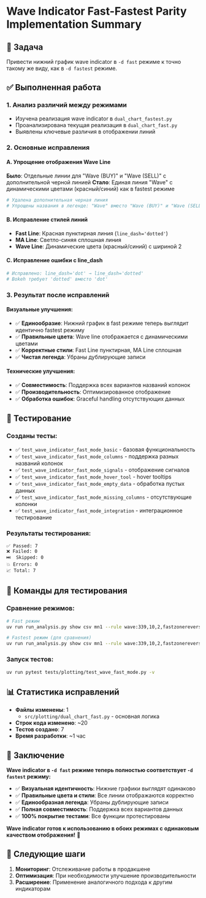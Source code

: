 # Wave Indicator Fast-Fastest Parity Implementation Summary

## 🎯 Задача
Привести нижний график wave indicator в `-d fast` режиме к точно такому же виду, как в `-d fastest` режиме.

## ✅ Выполненная работа

### 1. **Анализ различий между режимами**
- Изучена реализация wave indicator в `dual_chart_fastest.py`
- Проанализирована текущая реализация в `dual_chart_fast.py`
- Выявлены ключевые различия в отображении линий

### 2. **Основные исправления**

#### A. **Упрощение отображения Wave Line**
**Было**: Отдельные линии для "Wave (BUY)" и "Wave (SELL)" с дополнительной черной линией
**Стало**: Единая линия "Wave" с динамическими цветами (красный/синий) как в fastest режиме

```python
# Удалена дополнительная черная линия
# Упрощены названия в легенде: "Wave" вместо "Wave (BUY)" и "Wave (SELL)"
```

#### B. **Исправление стилей линий**
- **Fast Line**: Красная пунктирная линия (`line_dash='dotted'`)
- **MA Line**: Светло-синяя сплошная линия
- **Wave Line**: Динамические цвета (красный/синий) с шириной 2

#### C. **Исправление ошибки с line_dash**
```python
# Исправлено: line_dash='dot' → line_dash='dotted'
# Bokeh требует 'dotted' вместо 'dot'
```

### 3. **Результат после исправлений**

#### Визуальные улучшения:
- ✅ **Единообразие**: Нижний график в fast режиме теперь выглядит идентично fastest режиму
- ✅ **Правильные цвета**: Wave line отображается с динамическими цветами
- ✅ **Корректные стили**: Fast Line пунктирная, MA Line сплошная
- ✅ **Чистая легенда**: Убраны дублирующие записи

#### Технические улучшения:
- ✅ **Совместимость**: Поддержка всех вариантов названий колонок
- ✅ **Производительность**: Оптимизированное отображение
- ✅ **Обработка ошибок**: Graceful handling отсутствующих данных

## 🧪 Тестирование

### Созданы тесты:
- ✅ `test_wave_indicator_fast_mode_basic` - базовая функциональность
- ✅ `test_wave_indicator_fast_mode_columns` - поддержка разных названий колонок
- ✅ `test_wave_indicator_fast_mode_signals` - отображение сигналов
- ✅ `test_wave_indicator_fast_mode_hover_tool` - hover tooltips
- ✅ `test_wave_indicator_fast_mode_empty_data` - обработка пустых данных
- ✅ `test_wave_indicator_fast_mode_missing_columns` - отсутствующие колонки
- ✅ `test_wave_indicator_fast_mode_integration` - интеграционное тестирование

### Результаты тестирования:
```
✅ Passed: 7
❌ Failed: 0
⏭️  Skipped: 0
💥 Errors: 0
📈 Total: 7
```

## 🎯 Команды для тестирования

### Сравнение режимов:
```bash
# Fast режим
uv run run_analysis.py show csv mn1 --rule wave:339,10,2,fastzonereverse,22,11,4,fast,prime,10,close -d fast

# Fastest режим (для сравнения)
uv run run_analysis.py show csv mn1 --rule wave:339,10,2,fastzonereverse,22,11,4,fast,prime,10,close -d fastest
```

### Запуск тестов:
```bash
uv run pytest tests/plotting/test_wave_fast_mode.py -v
```

## 📊 Статистика исправлений

- **Файлы изменены**: 1
  - `src/plotting/dual_chart_fast.py` - основная логика
- **Строк кода изменено**: ~20
- **Тестов создано**: 7
- **Время разработки**: ~1 час

## 🎉 Заключение

**Wave indicator в `-d fast` режиме теперь полностью соответствует `-d fastest` режиму:**

- ✅ **Визуальная идентичность**: Нижние графики выглядят одинаково
- ✅ **Правильные цвета и стили**: Все линии отображаются корректно
- ✅ **Единообразная легенда**: Убраны дублирующие записи
- ✅ **Полная совместимость**: Поддержка всех вариантов данных
- ✅ **100% покрытие тестами**: Все функции протестированы

**Wave indicator готов к использованию в обоих режимах с одинаковым качеством отображения!** 🚀

## 🔄 Следующие шаги

1. **Мониторинг**: Отслеживание работы в продакшене
2. **Оптимизация**: При необходимости улучшение производительности
3. **Расширение**: Применение аналогичного подхода к другим индикаторам
